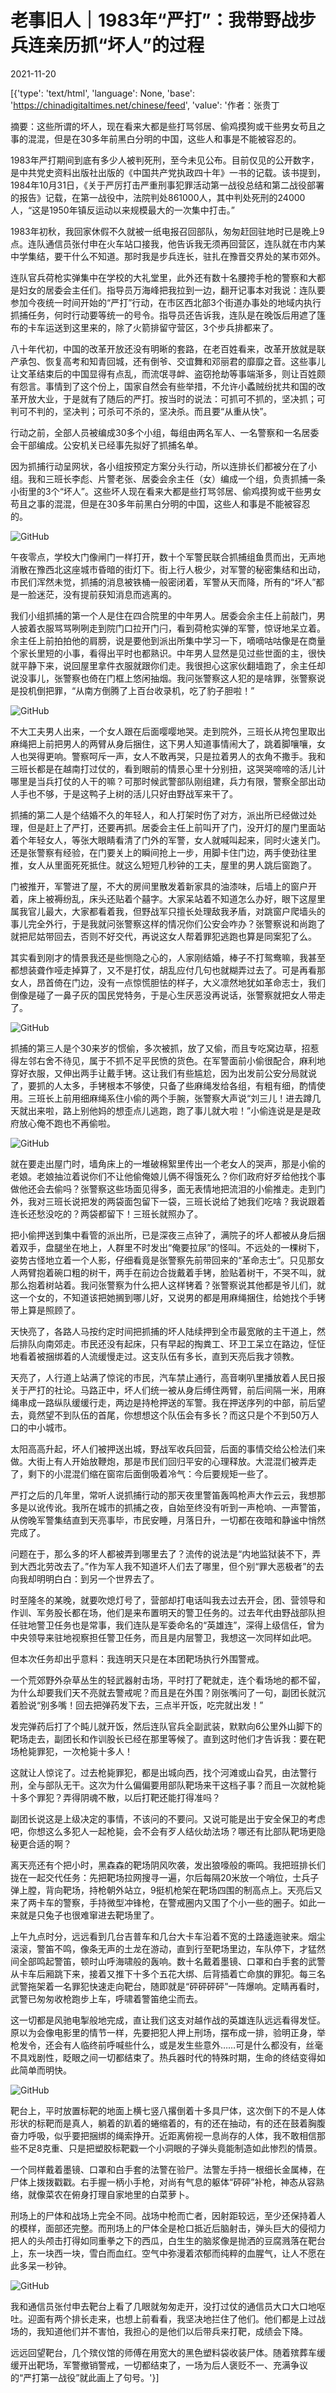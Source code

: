 # 老事旧人｜1983年“严打”：我带野战步兵连亲历抓“坏人”的过程

2021-11-20

[{'type': 'text/html', 'language': None, 'base': 'https://chinadigitaltimes.net/chinese/feed', 'value': '作者：张贵丁



摘要：这些所谓的坏人，现在看来大都是些打骂邻居、偷鸡摸狗或干些男女苟且之事的混混，但是在30多年前黑白分明的中国，这些人和事是不能被容忍的。



1983年严打期间到底有多少人被判死刑，至今未见公布。目前仅见的公开数字，是中共党史资料出版社出版的《中国共产党执政四十年》一书的记载。该书提到，1984年10月31日，《关于严厉打击严重刑事犯罪活动第一战役总结和第二战役部署的报告》记载，在第一战役中，法院判处861000人，其中判处死刑的24000人，“这是1950年镇反运动以来规模最大的一次集中打击。”

1983年初秋，我回家休假不久就被一纸电报召回部队，匆匆赶回驻地时已是晚上9点。连队通信员张付申在火车站口接我，他告诉我无须再回营区，连队就在市内某中学集结，要干什么不知道。那时我是步兵连长，驻扎在豫晋交界处的某市郊外。

连队官兵荷枪实弹集中在学校的大礼堂里，此外还有数十名腰挎手枪的警察和大都是妇女的居委会主任们。指导员万海峰把我拉到一边，翻开记事本对我说：连队要参加今夜统一时间开始的“严打”行动，在市区西北部3个街道办事处的地域内执行抓捕任务，何时行动要等统一的号令。指导员还告诉我，连队是在晚饭后用遮了篷布的卡车运送到这里来的，除了火箭排留守营区，3个步兵排都来了。

八十年代初，中国的改革开放还没有明晰的套路，在老百姓看来，改革开放就是联产承包、恢复高考和知青回城，还有倒爷、交谊舞和邓丽君的靡靡之音。这些事儿让文革结束后的中国显得有点乱，而流氓寻衅、盗窃抢劫等事端渐多，则让百姓颇有怨言。事情到了这个份上，国家自然会有些举措，不允许小蟊贼纷扰共和国的改革开放大业，于是就有了随后的严打。按当时的说法：可抓可不抓的，坚决抓；可判可不判的，坚决判；可杀可不杀的，坚决杀。而且要“从重从快”。

行动之前，全部人员被编成30多个小组，每组由两名军人、一名警察和一名居委会干部编成。公安机关已经事先拟好了抓捕名单。

因为抓捕行动呈网状，各小组按预定方案分头行动，所以连排长们都被分在了小组。我和三班长李彪、片警老张、居委会余主任（女）编成一个组，负责抓捕一条小街里的3个“坏人”。这些坏人现在看来大都是些打骂邻居、偷鸡摸狗或干些男女苟且之事的混混，但是在30多年前黑白分明的中国，这些人和事是不能被容忍的。

![GitHub](https://chinadigitaltimes.net/chinese/files/2021/11/post-673485-6198c51738a6a.)

午夜零点，学校大门像闸门一样打开，数十个军警民联合抓捕组鱼贯而出，无声地消散在豫西北这座城市昏暗的街灯下。街上行人极少，对军警的秘密集结和出动，市民们浑然未觉，抓捕的消息被铁桶一般密闭着，军警从天而降，所有的“坏人”都是一脸迷茫，没有提前获知消息而逃离的。

我们小组抓捕的第一个人是住在四合院里的中年男人。居委会余主任上前敲门，男人披着衣服骂骂咧咧走到院门口拉开门闩，看到荷枪实弹的军警，惊讶地呆立着。余主任上前拍拍他的肩膀，说是要他到派出所集中学习一下，嘀嘀咕咕像是在商量个家长里短的小事，看得出平时也都熟识。中年男人显然是见过些世面的主，很快就平静下来，说回屋里拿件衣服就跟你们走。我很担心这家伙翻墙跑了，余主任却说没事儿，张警察也倚在门框上悠闲抽烟。我问张警察这人犯的是啥罪，张警察说是投机倒把罪，“从南方倒腾了上百台收录机，吃了豹子胆啦！”

![GitHub](https://chinadigitaltimes.net/chinese/files/2021/11/post-673485-6198c51741d63.)

不大工夫男人出来，一个女人跟在后面嘤嘤地哭。走到院外，三班长从挎包里取出麻绳把上前把男人的两臂从身后捆住，这下男人知道事情闹大了，跳着脚嚷嚷，女人也哭得更响。警察呵斥一声，女人不敢再哭，只是拉着男人的衣角不撒手。我和三班长都是在越南打过仗的，看到眼前的情景心里十分别扭，这哭哭啼啼的活儿计哪里是当兵打仗的人干的嘛？可那时候武警部队刚组建，兵力有限，警察全部出动人手也不够，于是这鸭子上树的活儿只好由野战军来干了。

抓捕的第二人是个结婚不久的年轻人，和人打架时伤了对方，派出所已经做过处理，但是赶上了严打，还要再抓。居委会主任上前叫开了门，没开灯的屋门里面站着个年轻女人，等张大眼睛看清了门外的军警，女人就喊叫起来，同时火速关门。还是张警察有经验，在门要关上的瞬间抢上一步，用脚卡住门边，两手使劲往里推，女人从里面死死抵住。就这么短短几秒钟的工夫，屋里的男人跳后窗跑了。

门被推开，军警进了屋，不大的房间里散发着新家具的油漆味，后墙上的窗户开着，床上被褥纷乱，床头还贴着个囍字。大家呆站着不知道怎么办好，眼下这屋里属我官儿最大，大家都看着我，但野战军只擅长处理敌我矛盾，对跳窗户爬墙头的事儿完全外行，于是我就问张警察这样的情况你们公安会咋办？张警察说和尚跑了就把尼姑带回去，否则不好交代，再说这女人帮着罪犯逃跑也算是同案犯了么。

其实看到刚才的情景我还是些恻隐之心的，人家刚结婚，棒子不打鸳鸯嘛，我甚至都想装聋作哑走掉算了，又不是打仗，胡乱应付几句也就糊弄过去了。可是再看那女人，昂首倚在门边，没有一点惊慌胆怯的样子，大义凛然地犹如革命志士，我们倒像是碰了一鼻子灰的国民党特务，于是心生厌恶没再说话，张警察就把女人带走了。

![GitHub](https://chinadigitaltimes.net/chinese/files/2021/11/post-673485-6198c51748418.)

抓捕的第三人是个30来岁的惯偷，多次被抓，放了又偷，而且专吃窝边草，招惹得左邻右舍不待见，属于不抓不足平民愤的货色。在军警面前小偷很配合，麻利地穿好衣服，又伸出两手让戴手铐。这让我们有些尴尬，因为出发前公安分局就说了，要抓的人太多，手铐根本不够使，只备了些麻绳发给各组，有粗有细，酌情使用。三班长上前用细麻绳系住小偷的两个手腕，张警察大声说“刘三儿！进去蹲几天就出来啦，路上别他妈的想歪点儿逃跑，跑了事儿就大啦！”小偷连说是是是政府放心俺不跑也不再偷啦。

![GitHub](https://chinadigitaltimes.net/chinese/files/2021/11/post-673485-6198c5174f868.)

就在要走出屋门时，墙角床上的一堆破棉絮里传出一个老女人的哭声，那是小偷的老娘。老娘抽泣着说你们不让他偷俺娘儿俩不得饿死么？你们政府好歹给他找个事做他还会去偷吗？张警察这些场面见得多，面无表情地把流泪的小偷推走。走到门外，我对三班长说把发的两袋面包留下一袋，三班长说给了她我们吃啥？我说跟着连长还愁没吃的？两袋都留下！三班长就照办了。

把小偷押送到集中看管的派出所，已是深夜三点钟了，满院子的坏人都被从身后捆着双手，盘腿坐在地上，人群里不时发出“俺要拉尿”的怪叫。不远处的一棵树下，姿势古怪地立着一个人影，仔细看竟是张警察先前带回来的“革命志士”。只见那女人两臂抱着碗口粗的树干，两手在前边合拢戴着手铐，脸贴着树干，不哭不叫，就那么抱着树站着。我问张警察为什么把人这样铐着？张警察说其他都是爷儿们，就这一个女的，不知道该把她搁到哪儿好，又说男的都是用麻绳捆住，给她找个手铐带上算是照顾了。

天快亮了，各路人马按约定时间把抓捕的坏人陆续押到全市最宽敞的主干道上，然后排队向南郊走。市民还没有起床，只有早起的掏粪工、环卫工呆立在路边，怔怔地看着被捆绑着的人流缓慢走过。这支队伍有多长，直到天亮后我才领教。

天亮了，人行道上站满了惊诧的市民，汽车禁止通行，高音喇叭里播放着人民日报关于严打的社论。马路正中，坏人们统一被从身后缚住两臂，前后间隔一米，用麻绳串成一路纵队缓缓行走，两边是持枪押送的军警。我在押送序列的中部，前后望去，竟然望不到队伍的首尾，你想想这个队伍会有多长？而这只是个不到50万人口的中小城市。

太阳高高升起，坏人们被押送出城，野战军收兵回营，后面的事情交给公检法们来做。大街上有人开始放鞭炮，那是市民们回归平安的心理释放。大混混们被弄走了，剩下的小混混们缩在窗帘后面倒吸着冷气：今后要规矩一些了。

严打之后的几年里，常听人说抓捕行动的那天夜里警笛轰鸣枪声大作云云，我想那多是以讹传讹。我所在城市的抓捕之夜，自始至终没有听到一声枪响、一声警笛，从傍晚军警集结直到天亮事毕，市民安睡，月落日升，一切都在夜暗和静谧中悄然完成了。

问题在于，那么多的坏人都被弄到哪里去了？流传的说法是“内地监狱装不下，弄到大西北劳改去了。”作为军人我不知道坏人们去了哪里，但个别“罪大恶极者”的去向我却明明白白：到另一个世界去了。

时至隆冬的某晚，就要吹熄灯号了，营部却打电话叫我去过去开会，团、营领导和作训、军务股长都在场，他们是来布置明天的警卫任务的。过去年代由野战部队担任驻地警卫任务也是常事，我们连队是军委命名的“英雄连”，深得上级信任，曾为中央领导来驻地视察担任警卫任务，而且是内层警卫，我想这一次同样如此吧。

但本次任务却出乎意料：我连明天只是在本团靶场执行外围警戒。

一个荒郊野外杂草丛生的轻武器射击场，平时打了靶就走，连个看场地的都不留，为什么却要我们天不亮就去警戒呢？而且是在外围？刚张嘴问了一句，副团长就沉着脸说“别多嘴！回去把弹药发下去，三点半开饭，吃完就出发！”

发完弹药后打了个盹儿就开饭，然后连队官兵全副武装，默默向6公里外山脚下的靶场走去，副团长和作训股长已经在那里等候了。直到这时他们才告诉我：要在靶场枪毙罪犯，一次枪毙十多人！

这就让人惊诧了。过去枪毙罪犯，都是出城向西，找个河滩或山旮旯，由法警行刑，全与部队无干。这次为什么偏偏要用部队靶场来干这档子事？而且一次就枪毙十多个罪犯？弄得阴魂不散，以后打靶还能打得准吗？

副团长说这是上级决定的事情，不该问的不要问。又说可能是出于安全保卫的考虑吧，你想这么多犯人一起枪毙，会不会有歹人结伙劫法场？哪还有比部队靶场更隐秘更合适的啊？

离天亮还有个把小时，黑森森的靶场阴风吹袭，发出狼嚎般的嘶鸣。我把班排长们拢在一起交代任务：先把靶场拉网搜寻一遍，尔后每隔20米放一个哨位，士兵子弹上膛，背向靶场，持枪朝外站立，9挺机枪架在靶场四围的制高点上。天亮后又来了两卡车的警察，手持微型冲锋枪，在警戒圈内又围了个小一些的圈子。如此一来就是只兔子也很难窜进去靶场里了。

上午九点时分，远远看到几台吉普车和几台大卡车沿着不宽的土路逶迤驶来。烟尘滚滚，警笛不鸣，像条无声的土龙在游动，直到行至靶场里边，车队停下，才猛然间全部鸣起警笛，顿时山呼海啸般的轰响。数十名戴着墨镜、口罩和白手套的武警从卡车后厢跳下来，接着又推下十多个五花大绑、后背插着亡命旗的罪犯。每三名武警拖架着一名罪犯快速走向靶台，随即就是“砰砰砰砰”一阵爆响。定睛再看时，武警已匆匆收枪跑步上车，呼啸着警笛绝尘而去。

这一切都是风驰电掣般地完成，直让我们这支对越作战的英雄连队远远看得发怔。原以为会像电影里的情节一样，先要把犯人押上刑场，摆布成一排，验明正身，举枪发令，还会有人临终前呼喊些什么，或是发生些意外……可是什么都没有，丝毫不具戏剧性，眨眼之间一切都结束了。热兵器时代的特殊时期，生命的终结变得如此简单而明快。

![GitHub](https://chinadigitaltimes.net/chinese/files/2021/11/post-673485-6198c51755e92.)

靶台上，平时放置标靶的地面上横七竖八撂倒着十多具尸体，这次倒下的不是人体形状的标靶而是真人，躺着的趴着的蜷缩着的，有的还在抽动，有的还在鼓着胸腹奋力呼吸，似乎要把捆绑的绳索挣开。近距离俯视一息尚存的人体，我不敢相信那些不足8克重、只是把塑胶标靶戳一个小洞眼的子弹头竟能制造如此惨烈的情景。

一个同样戴着墨镜、口罩和白手套的法警在验尸。法警左手持一根细长金属棒，在尸体上拨拨戳戳。右手握一柄小手枪，对尚有气息的躯体“砰砰”补枪，神态从容熟络，就像菜农在俯身打理自家地里的白菜萝卜。

刑场上的尸体和战场上完全不同。战场中枪而亡者，因射距较远，至少还保持着人的模样，面部还完整。而刑场上的尸体全是枪口抵近后脑射击，弹头巨大的侵彻力把人的头颅击打得如同重拳之下的西瓜，白生生的脑浆像是抛洒的豆腐溅落在靶台上，东一块西一块，雪白而血红。空气中弥漫着浓郁而纯粹的血腥气，让人不愿在此多呆一秒钟。

![GitHub](https://chinadigitaltimes.net/chinese/files/2021/11/post-673485-6198c5175d086.)

我和通信员张付申去靶台上看了几眼就匆匆走开，没打过仗的通信员大口大口地呕吐。迎面有两个排长走来，也想上前看看，我坚决地拦住了他们。他们都是上过战场的，我知道他们并不害怕，我担心的是他们以后带兵来打靶，成绩会下降。

远远回望靶台，几个殡仪馆的师傅在用宽大的黑色塑料袋收装尸体。随着殡葬车缓缓开出靶场，军警撤销警戒，一切都结束了，一场为后人褒贬不一、充满争议的“严打第一战役”就此画上了句号。'}]